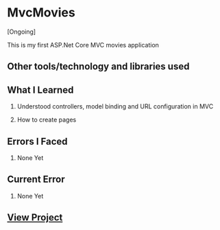 # MvcMovies

[Ongoing]

This is my first ASP.Net Core MVC movies application

## Other tools/technology and libraries used

## What I Learned

  1. Understood controllers, model binding and URL configuration in MVC

  2. How to create pages
  
## Errors  I Faced

  1. None Yet

## Current Error
  
  1. None Yet

## [View Project](https://www.yasirgaji.com)
